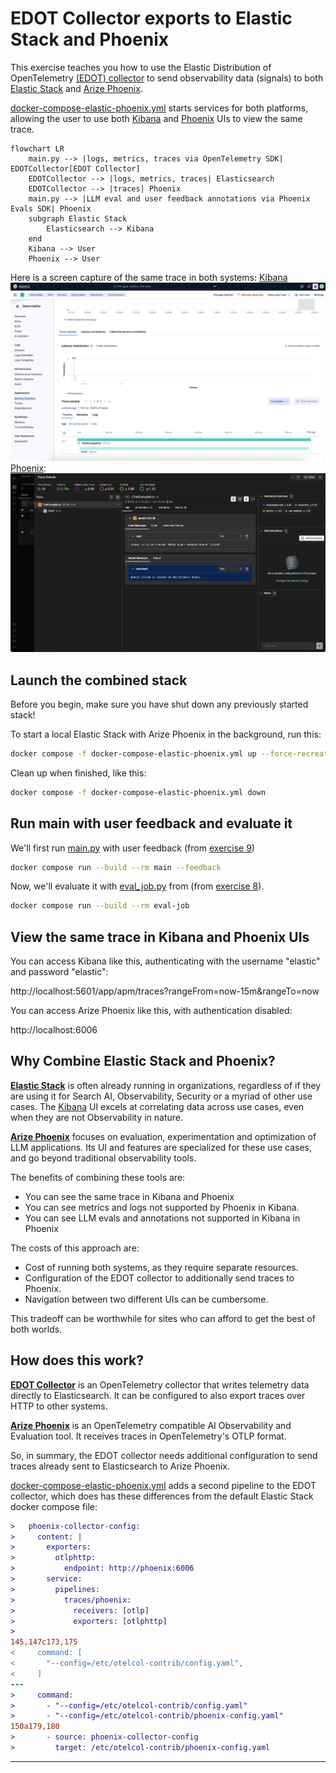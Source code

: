# EDOT Collector exports to Elastic Stack and Phoenix

This exercise teaches you how to use the Elastic Distribution of OpenTelemetry
[(EDOT) collector][edot-collector] to send observability data (signals) to both
[Elastic Stack][elastic-stack] and [Arize Phoenix][phoenix]. 

[docker-compose-elastic-phoenix.yml](docker-compose-elastic-phoenix.yml) starts
services for both platforms, allowing the user to use both [Kibana][kibana] and
[Phoenix][phoenix] UIs to view the same trace.

```mermaid
flowchart LR
    main.py --> |logs, metrics, traces via OpenTelemetry SDK| EDOTCollector[EDOT Collector]
    EDOTCollector --> |logs, metrics, traces| Elasticsearch
    EDOTCollector --> |traces| Phoenix
    main.py --> |LLM eval and user feedback annotations via Phoenix Evals SDK| Phoenix
    subgraph Elastic Stack
        Elasticsearch --> Kibana
    end
    Kibana --> User
    Phoenix --> User
```

Here is a screen capture of the same trace in both systems:
[Kibana][kibana]
![Kibana](kibana.jpg)
[Phoenix][phoenix]:
![Phoenix](phoenix.jpg)


## Launch the combined stack

Before you begin, make sure you have shut down any previously started stack!

To start a local Elastic Stack with Arize Phoenix in the background, run this:
```bash
docker compose -f docker-compose-elastic-phoenix.yml up --force-recreate --wait -d
```

Clean up when finished, like this:
```bash
docker compose -f docker-compose-elastic-phoenix.yml down
```

## Run main with user feedback and evaluate it

We'll first run [main.py](main.py) with user feedback (from [exercise 9][e09])

```bash
docker compose run --build --rm main --feedback
```

Now, we'll evaluate it with [eval_job.py](eval_job.py) from (from [exercise 8][e08]).
```bash
docker compose run --build --rm eval-job
```

## View the same trace in Kibana and Phoenix UIs

You can access Kibana like this, authenticating with the username "elastic" and
password "elastic":

http://localhost:5601/app/apm/traces?rangeFrom=now-15m&rangeTo=now

You can access Arize Phoenix like this, with authentication disabled:

http://localhost:6006

## Why Combine Elastic Stack and Phoenix?

**[Elastic Stack][elastic-stack]** is often already running in organizations,
regardless of if they are using it for Search AI, Observability, Security or
a myriad of other use cases. The [Kibana][kibana] UI excels at correlating data
across use cases, even when they are not Observability in nature.

**[Arize Phoenix][phoenix]** focuses on evaluation, experimentation and
optimization of LLM applications. Its UI and features are specialized for these
use cases, and go beyond traditional observability tools.

The benefits of combining these tools are:
* You can see the same trace in Kibana and Phoenix
* You can see metrics and logs not supported by Phoenix in Kibana.
* You can see LLM evals and annotations not supported in Kibana in Phoenix

The costs of this approach are:
* Cost of running both systems, as they require separate resources.
* Configuration of the EDOT collector to additionally send traces to Phoenix.
* Navigation between two different UIs can be cumbersome.

This tradeoff can be worthwhile for sites who can afford to get the best of
both worlds.

## How does this work?

**[EDOT Collector][edot-collector]** is an OpenTelemetry collector that writes
telemetry data directly to Elasticsearch. It can be configured to also export
traces over HTTP to other systems.

**[Arize Phoenix][phoenix]** is an OpenTelemetry compatible AI Observability
and Evaluation tool. It receives traces in OpenTelemetry's OTLP format.

So, in summary, the EDOT collector needs additional configuration to send
traces already sent to Elasticsearch to Arize Phoenix.

[docker-compose-elastic-phoenix.yml](docker-compose-elastic-phoenix.yml) adds
a second pipeline to the EDOT collector, which does has these differences from
the default Elastic Stack docker compose file:
```diff
>   phoenix-collector-config:
>     content: |
>       exporters:
>         otlphttp:
>           endpoint: http://phoenix:6006
>       service:
>         pipelines:
>           traces/phoenix:
>             receivers: [otlp]
>             exporters: [otlphttp]
> 
145,147c173,175
<     command: [
<       "--config=/etc/otelcol-contrib/config.yaml",
<     ]
---
>     command:
>       - "--config=/etc/otelcol-contrib/config.yaml"
>       - "--config=/etc/otelcol-contrib/phoenix-config.yaml"
150a179,180
>       - source: phoenix-collector-config
>         target: /etc/otelcol-contrib/phoenix-config.yaml
```

---
[e08]: ../08-eval-platform
[e09]: ../09-user-feedback
[edot-collector]: https://www.elastic.co/docs/reference/opentelemetry/edot-collector/
[phoenix]: https://arize.com/docs/phoenix
[elastic-stack]: https://www.elastic.co/elastic-stack
[kibana]: https://www.elastic.co/kibana
